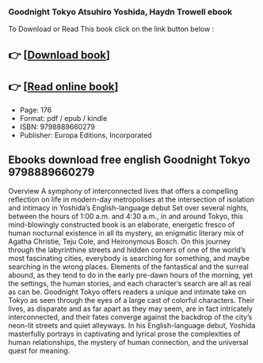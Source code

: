 ### Goodnight Tokyo Atsuhiro Yoshida, Haydn Trowell ebook

To Download or Read This book click on the link button below :

## 👉  [**[Download book](http://filesbooks.info/download.php?group=book&from=github.com&id=715068&lnk=1081 "Download book")**]

## 👉  [**[Read online book](http://filesbooks.info/download.php?group=book&from=github.com&id=715068&lnk=1081 "Read online book")**]


* Page: 176
* Format: pdf / epub / kindle
* ISBN: 9798889660279
* Publisher: Europa Editions, Incorporated



## Ebooks download free english Goodnight Tokyo 9798889660279


Overview
A symphony of interconnected lives that offers a compelling reflection on life in modern-day metropolises at the intersection of isolation and intimacy in Yoshida’s English-language debut Set over several nights, between the hours of 1:00 a.m. and 4:30 a.m., in and around Tokyo, this mind-blowingly constructed book is an elaborate, energetic fresco of human nocturnal existence in all its mystery, an enigmatic literary mix of Agatha Christie, Teju Cole, and Heironymous Bosch. On this journey through the labyrinthine streets and hidden corners of one of the world’s most fascinating cities, everybody is searching for something, and maybe searching in the wrong places. Elements of the fantastical and the surreal abound, as they tend to do in the early pre-dawn hours of the morning, yet the settings, the human stories, and each character’s search are all as real as can be. Goodnight Tokyo offers readers a unique and intimate take on Tokyo as seen through the eyes of a large cast of colorful characters. Their lives, as disparate and as far apart as they may seem, are in fact intricately interconnected, and their fates converge against the backdrop of the city’s neon-lit streets and quiet alleyways. In his English-language debut, Yoshida masterfully portrays in captivating and lyrical prose the complexities of human relationships, the mystery of human connection, and the universal quest for meaning.



